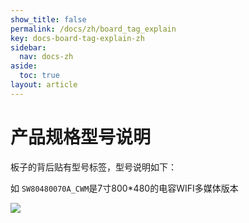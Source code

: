 ```yaml
---
show_title: false
permalink: /docs/zh/board_tag_explain
key: docs-board-tag-explain-zh
sidebar:
  nav: docs-zh
aside:
  toc: true
layout: article
---
```

# 产品规格型号说明
板子的背后贴有型号标签，型号说明如下：

如 `SW80480070A_CWM`是7寸800*480的电容WIFI多媒体版本

![](https://ww1.sinaimg.cn/large/007i4MEmgy1g1cm2r6n8dj30og0c2wfm.jpg)
